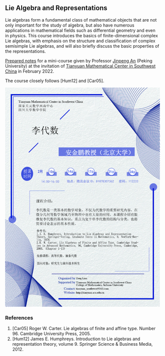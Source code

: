 ## Lie Algebra and Representations

Lie algebras form a fundamental class of mathematical objects that are not only important for the study of algebra, but also have numerous applications in mathematical fields such as differential geometry and even in physics. This course introduces the basics of finite-dimensional complex Lie algebras, with emphasis on the structure and classification of complex semisimple Lie algebras, and will also briefly discuss the basic properties of the representations.

[Prepared notes](././Lie.pdf) for a mini-course given by Professor [Jinpeng An](https://www.math.pku.edu.cn/teachers/anjp/) (Peking University) at the invitation of [Tianyuan Mathematical Center in Southwest China](http://tianyuan.scu.edu.cn/) in February 2022. 

The course closely follows [Hum12] and [Car05].

![poster](././ajpposter.jpg)

### References

1. [Car05] Roger W. Carter. Lie algebras of finite and affine type. Number 96. Cambridge University Press, 2005.
2. [Hum12] James E. Humphreys. Introduction to Lie algebras and representation theory, volume 9. Springer Science & Business Media, 2012.